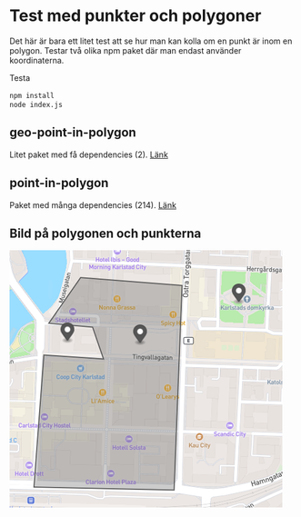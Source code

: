 # Test med punkter och polygoner

Det här är bara ett litet test att se hur man kan kolla om en punkt är inom en polygon. Testar två olika npm paket där man endast använder koordinaterna.

Testa
```
npm install
node index.js
```

## geo-point-in-polygon
Litet paket med få dependencies (2). [Länk](https://www.npmjs.com/package/geo-point-in-polygon)

## point-in-polygon
Paket med många dependencies (214). [Länk](https://www.npmjs.com/package/point-in-polygon)

## Bild på polygonen och punkterna
![alt text](./img/exempel.png)
